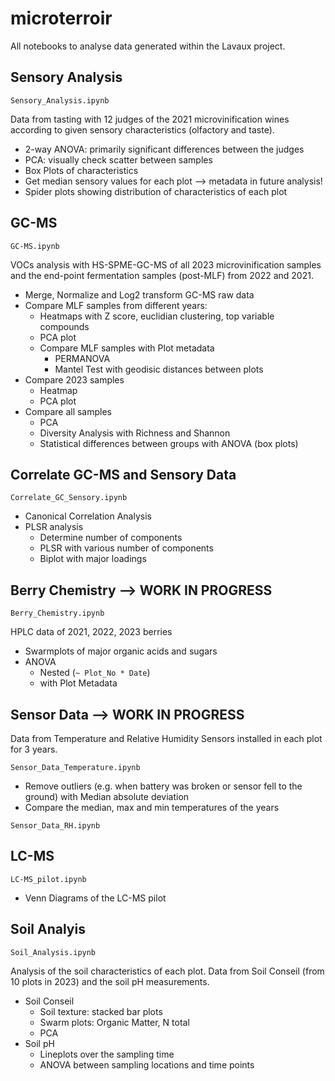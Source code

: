 # microterroir

All notebooks to analyse data generated within the Lavaux project.


 ## Sensory Analysis 
 `Sensory_Analysis.ipynb`

 Data from tasting with 12 judges of the 2021 microvinification wines according to given sensory characteristics (olfactory and taste). 

 * 2-way ANOVA: primarily significant differences between the judges 
 * PCA: visually check scatter between samples 
 * Box Plots of characteristics
 * Get median sensory values for each plot --> metadata in future analysis! 
 * Spider plots showing distribution of characteristics of each plot 


## GC-MS 
`GC-MS.ipynb`

VOCs analysis with HS-SPME-GC-MS of all 2023 microvinification samples and the end-point fermentation samples (post-MLF) from 2022 and 2021.

* Merge, Normalize and Log2 transform GC-MS raw data 
* Compare MLF samples from different years: 
  * Heatmaps with Z score, euclidian clustering, top variable compounds
  * PCA plot
  * Compare MLF samples with Plot metadata
    * PERMANOVA 
    * Mantel Test with geodisic distances between plots
* Compare 2023 samples 
  * Heatmap
  * PCA plot
* Compare all samples 
  * PCA
  * Diversity Analysis with Richness and Shannon 
  * Statistical differences between groups with ANOVA (box plots)
  
## Correlate GC-MS and Sensory Data
`Correlate_GC_Sensory.ipynb`

* Canonical Correlation Analysis
* PLSR analysis
  * Determine number of components 
  * PLSR with various number of components 
  * Biplot with major loadings 


## Berry Chemistry --> WORK IN PROGRESS 
`Berry_Chemistry.ipynb`

HPLC data of 2021, 2022, 2023 berries 
* Swarmplots of major organic acids and sugars
* ANOVA 
  * Nested (`~ Plot_No * Date`)
  * with Plot Metadata 


## Sensor Data --> WORK IN PROGRESS 
Data from Temperature and Relative Humidity Sensors installed in each plot for 3 years. 

`Sensor_Data_Temperature.ipynb`

* Remove outliers (e.g. when battery was broken or sensor fell to the ground) with Median absolute deviation 
* Compare the median, max and min temperatures of the years
  

`Sensor_Data_RH.ipynb`


## LC-MS 
`LC-MS_pilot.ipynb`

* Venn Diagrams of the LC-MS pilot 


## Soil Analyis 
`Soil_Analysis.ipynb`

Analysis of the soil characteristics of each plot. Data from Soil Conseil (from 10 plots in 2023) and the soil pH measurements. 

* Soil Conseil 
  * Soil texture: stacked bar plots 
  * Swarm plots: Organic Matter, N total 
  * PCA 
* Soil pH 
  * Lineplots over the sampling time 
  * ANOVA between sampling locations and time points 